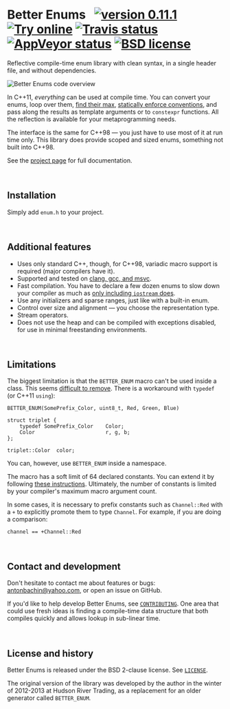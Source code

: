 # Better Enums &nbsp; [![version 0.11.1][version]][releases] [![Try online][wandbox-img]][wandbox] [![Travis status][travis-img]][travis] [![AppVeyor status][appveyor-img]][appveyor] [![BSD license][license-img]][license]

[version]:      https://img.shields.io/badge/version-0.11.1-blue.svg
[releases]:     https://github.com/aantron/better-enums/releases
[wandbox]:      http://melpon.org/wandbox/permlink/2QCi3cwQnplAToge
[wandbox-img]:  https://img.shields.io/badge/try%20it-online-blue.svg
[appveyor]:     https://ci.appveyor.com/project/aantron/better-enums/branch/master
[travis]:       https://travis-ci.org/aantron/better-enums/branches
[travis-img]:   https://img.shields.io/travis/aantron/better-enums/master.svg?label=travis
[appveyor-img]: https://img.shields.io/appveyor/ci/aantron/better-enums/master.svg?label=appveyor
[license-img]:  https://img.shields.io/badge/license-BSD-lightgrey.svg

Reflective compile-time enum library with clean syntax, in a single header
file, and without dependencies.

![Better Enums code overview][sample]

[sample]: https://raw.githubusercontent.com/aantron/better-enums/master/doc/image/sample.gif

In C++11, *everything* can be used at compile time. You can convert your enums,
loop over them, [find their max][max],
[statically enforce conventions][enforce], and pass along the results as
template arguments or to `constexpr` functions. All the reflection is available
for your metaprogramming needs.

The interface is the same for C++98 &mdash; you just have to use most of it at
run time only. This library does provide scoped and sized enums, something not
built into C++98.

See the [project page][project] for full documentation.

[max]:      http://aantron.github.io/better-enums/demo/BitSets.html
[enforce]:  http://aantron.github.io/better-enums/demo/SpecialValues.html
[project]:  http://aantron.github.io/better-enums

<br/>

## Installation

Simply add `enum.h` to your project.

<br/>

## Additional features

- Uses only standard C++, though, for C++98, variadic macro support is required
  (major compilers have it).
- Supported and tested on [clang, gcc, and msvc][testing].
- Fast compilation. You have to declare a few dozen enums to slow down your
  compiler as much as [only including `iostream` does][performance].
- Use any initializers and sparse ranges, just like with a built-in enum.
- Control over size and alignment &mdash; you choose the representation type.
- Stream operators.
- Does not use the heap and can be compiled with exceptions disabled, for use in
  minimal freestanding environments.

[testing]:     http://aantron.github.io/better-enums/CompilerSupport.html
[performance]: http://aantron.github.io/better-enums/Performance.html

<br/>

## Limitations

The biggest limitation is that the `BETTER_ENUM` macro can't be used inside a
class. This seems [difficult to remove][nested]. There is a workaround with
`typedef` (or C++11 `using`):

```
BETTER_ENUM(SomePrefix_Color, uint8_t, Red, Green, Blue)

struct triplet {
    typedef SomePrefix_Color    Color;
    Color                       r, g, b;
};

triplet::Color  color;
```

You can, however, use `BETTER_ENUM` inside a namespace.

The macro has a soft limit of 64 declared constants. You can extend it by
following [these instructions][extend]. Ultimately, the number of constants is
limited by your compiler's maximum macro argument count.

In some cases, it is necessary to prefix constants such as `Channel::Red` with a
`+` to explicitly promote them to type `Channel`. For example, if you are doing
a comparison:

```
channel == +Channel::Red
```

[nested]: http://aantron.github.io/better-enums/DesignDecisionsFAQ.html#NoEnumInsideClass
[extend]: http://aantron.github.io/better-enums/ExtendingLimits.html

<br/>

## Contact and development

Don't hesitate to contact me about features or bugs:
[antonbachin@yahoo.com][email], or open an issue on GitHub.

If you'd like to help develop Better Enums, see [`CONTRIBUTING`][contributing].
One area that could use fresh ideas is finding a compile-time data structure
that both compiles quickly and allows lookup in sub-linear time.

[email]:        mailto:antonbachin@yahoo.com
[contributing]: https://github.com/aantron/better-enums/blob/master/doc/CONTRIBUTING.md

<br/>

## License and history

Better Enums is released under the BSD 2-clause license. See
[`LICENSE`][license].

The original version of the library was developed by the author in the winter of
2012-2013 at Hudson River Trading, as a replacement for an older generator
called `BETTER_ENUM`.

[license]: https://github.com/aantron/better-enums/blob/master/doc/LICENSE
